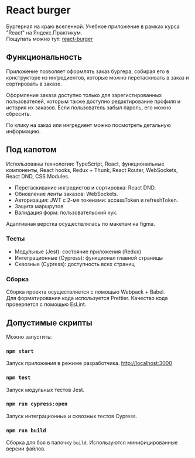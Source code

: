 # React burger

Бургерная на краю вселенной. Учебное приложение в рамках курса "React" на Яндекс.Практикум.  
Пощупать можно тут: [react-burger](https://vl-yaroslavtsev.github.io/react-burger/)


## Функциональность

Приложение позволяет оформлять заказ бургера, собирая его в конструкторе из ингредиентов, которые можно перетаскивать в заказ и сортировать в заказе.

Оформление заказа доступно только для зарегистированных пользователей, которым также доступно редактирование профиля и история их заказов. Если пользователь забыл пароль, его можно сбросить.

По клику на заказ или ингредиент можно посмотреть детальную информацию.  


## Под капотом

Использованы технологии: TypeScript, React, функциональные компоненты, React hooks, Redux + Thunk, React Router, WebSockets, React DND, CSS Modules.  

+ Перетаскивание ингредиетов и сортировка: React DND.  
+ Обновление ленты заказов: WebSockets.  
+ Авторизация: JWT с 2-мя токенами: accessToken и refreshToken. 
+ Защита маршрутов 
+ Валидация форм: пользовательский хук.  

Адаптивная верстка осуществлялась по макетам на figma.  

### Тесты
+ Модульные (Jest): состояние приложения (Redux)  
+ Интеграционные (Cypress): функционал главной страницы  
+ Сквозные (Cypress): доступность всех страниц

### Сборка
Сборка проекта осуществляется с помощью Webpack + Babel.  
Для форматирования кода используется Prettier. Качество кода проверяется с помощью EsLint.  
  

## Допустимые скрипты

Можно запустить:

### `npm start`

Запуск приложения в режиме разработчика.
[http://localhost:3000](http://localhost:3000)

### `npm test`

Запуск модульных тестов Jest.

### `npm run cypress:open`

Запуск интеграционных и сквозных тестов Cypress.

### `npm run build`

Сборка для боя в папочку `build`.
Используются минифицированные версии файлов.
